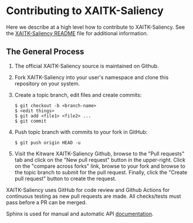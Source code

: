 # Contributing to XAITK-Saliency

Here we describe at a high level how to contribute to XAITK-Saliency.
See the [XAITK-Saliency README] file for additional information.


## The General Process

1.  The official XAITK-Saliency source is maintained on Github.

2.  Fork XAITK-Saliency into your user's namespace and clone this repository
    on your system.

3.  Create a topic branch, edit files and create commits:

        $ git checkout -b <branch-name>
        $ <edit things>
        $ git add <file1> <file2> ...
        $ git commit

4.  Push topic branch with commits to your fork in GitHub:

        $ git push origin HEAD -u

5.  Visit the Kitware XAITK-Saliency Github, browse to the "Pull requests" tab
    and click on the "New pull request" button in the upper-right.
    Click on the "compare across forks" link, browse to your fork and browse to
    the topic branch to submit for the pull request.
    Finally, click the "Create pull request" button to create the request.


XAITK-Saliency uses GitHub for code review and Github Actions for continuous
testing as new pull requests are made.
All checks/tests must pass before a PR can be merged.

Sphinx is used for manual and automatic API [documentation].


[XAITK-Saliency README]: README.md
[documentation]: docs/
